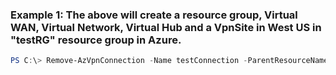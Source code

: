 ### Example 1: The above will create a resource group, Virtual WAN, Virtual Network, Virtual Hub and a VpnSite in West US in "testRG" resource group in Azure. 
```powershell
PS C:\> Remove-AzVpnConnection -Name testConnection -ParentResourceName $vpnGateway.Name -ResourceGroupName $vpnGateway.ResourceGroupName
```

